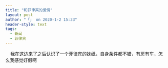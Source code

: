 ```yaml
---
title: "和菲律宾的爱情"
layout: post
author: "「」 on 2020-1-2 15:33"
header-style: text
tags:
  - 新闻
  - 菲律宾
---
```


<head></head>
<body>
  &nbsp; &nbsp; 我在这边来了之后认识了一个菲律宾的妹纸，自身条件都不错，有房有车，怎么我感觉好假啊
 <br>
</body>


